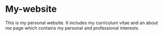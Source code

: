 # My-website
This is my personal website. It includes my curriculum vitae and an about me page which contains my personal and professional interests.

